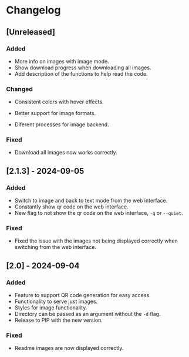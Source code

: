 # Changelog


## [Unreleased]
### Added
- More info on images with image mode.
- Show download progress when downloading all images.
- Add description of the functions to help read the code.

### Changed
- Consistent colors with hover effects.
- Better support for image formats.

- Diferent processes for image backend.

### Fixed
- Download all images now works correctly.


## [2.1.3] - 2024-09-05
### Added
- Switch to image and back to text mode from the web interface.
- Constantly show qr code on the web interface.
- New flag to not show the qr code on the web interface, `-q` or `--quiet`.

### Fixed
- Fixed the issue with the images not being displayed correctly when switching from the web interface.


## [2.0] - 2024-09-04
### Added
- Feature to support QR code generation for easy access.
- Functionality to serve just images.
- Styles for image functionality.
- Directory can be passed as an argument without the `-d` flag.
- Release to PIP with the new version.

### Fixed
- Readme images are now displayed correctly.
